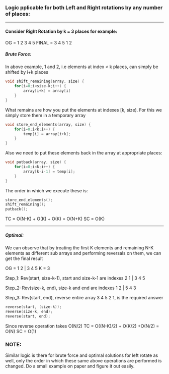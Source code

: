 ### Logic pplicable for both Left and Right rotations by any number of places:
---
#### Consider Right Rotation by k = 3 places for example:
OG = 1  2  3  4  5
FINAL = 3  4  5  1  2
##### Brute Force:
In above example, 1 and 2, i.e elements at index < k places, can simply be shifted by i+k places
```c++
void shift_remaining(array, size) {
    for(i=0;i<size-k;i++) {
        array[i+k] = array[i]
    }
}
```
What remains are how you put the elements at indexes [k, size).
For this we simply store them in a temporary array
```c++
void store_end_elements(array, size) {
    for(i=0;i<k;i++) {
        temp[i] = array[i+k];
    }
}
```
Also we need to put these elements back in the array at appropriate places:
```c++
void putback(array, size) {
    for(i=0;i<k;i++) {
        array[k-i-1] = temp[i];
    }
}
```

The order in which we execute these is:
```c++
store_end_elements();
shift_remaining();
putback();
```
TC = O(N-K) + O(K) + O(K) = O(N+K)
SC = O(K)

---

##### Optimal:
We can observe that by treating the first K elements and remaining N-K elements as different sub arrays and performing reversals on them, we can get the final result

OG = 1  2 | 3  4  5
K = 3

Step_1: Rev(start, size-k-1), start and size-k-1 are indexes
2  1 | 3  4  5

Step_2: Rev(size-k, end), size-k and end are indexes
1  2 | 5  4  3

Step_3: Rev(start, end), reverse entire array
3  4  5  2  1, is the required answer

```c++
reverse(start, (size-k));
reverse(size-k, end);
reverse(start, end);
```
Since reverse operation takes O(N/2)
TC = O((N-K)/2) + O(K/2) +O(N/2) = O(N)
SC = O(1)

### NOTE:
Similar logic is there for brute force and optimal solutions for left rotate as well, only the order in which these same above operations are performed is changed.
Do a small example on paper and figure it out easily.